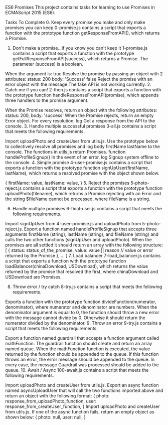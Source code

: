  ES6 Promises
This project contains tasks for learning to use Promises in ECMAScript 2015 (ES6).

Tasks To Complete
 0. Keep every promise you make and only make promises you can keep
0-promise.js contains a script that exports a function with the prototype function getResponseFromAPI(), which returns a Promise.

 1. Don't make a promise...if you know you can't keep it
1-promise.js contains a script that exports a function with the prototype getFullResponseFromAPI(success), which returns a Promise. The parameter (success) is a boolean.

When the argument is:
true
Resolve the promise by passing an object with 2 attributes:
status: 200
body: 'Success'
false
Reject the promise with an error object with the message The fake API is not working currently.
 2. Catch me if you can!
2-then.js contains a script that exports a function with the prototype function handleResponseFromAPI(promise), which appends three handlers to the promise argument.

When the Promise resolves, return an object with the following attributes:
status: 200,
body: 'success'
When the Promise rejects, return an empty Error object.
For every resolution, log Got a response from the API to the console.
 3. Handle multiple successful promises
3-all.js contains a script that meets the following requirements.

Import uploadPhoto and createUser from utils.js.
Use the prototype below to collectively resolve all promises and log body firstName lastName to the console. The functions in utils.js return Promises.
function handleProfileSignup()
In the event of an error, log Signup system offline to the console.
 4. Simple promise
4-user-promise.js contains a script that exports a function with the prototype function signUpUser(firstName, lastName), which returns a resolved promise with the object shown below.

{
  firstName: value,
  lastName: value,
}
 5. Reject the promises
5-photo-reject.js contains a script that exports a function with the prototype function uploadPhoto(filename), which returns a Promise rejecting with an Error and the string $fileName cannot be processed, where fileName is a string.

 6. Handle multiple promises
6-final-user.js contains a script that meets the following requirements.

Import signUpUser from 4-user-promise.js and uploadPhoto from 5-photo-reject.js.
Export a function named handleProfileSignup that accepts three arguments firstName (string), lastName (string), and fileName (string) and calls the two other functions (signUpUser and uploadPhoto).
When the promises are all settled it should return an array with the following structure:
[
  {
    status: status_of_the_promise,
    value: value || reason // value or error returned by the Promise
  },
  ...
]
 7. Load balancer
7-load_balancer.js contains a script that exports a function with the prototype function loadBalancer(chinaDownload, USDownload), which returns the value returned by the promise that resolved the first, where chinaDownload and USDownload are Promises.

 8. Throw error / try catch
8-try.js contains a script that meets the following requirements.

Exports a function with the prototype function divideFunction(numerator, denominator), where numerator and denominator are numbers.
When the denominator argument is equal to 0, the function should throw a new error with the message cannot divide by 0.
Otherwise it should return the numerator divided by the denominator.
 9. Throw an error
9-try.js contains a script that meets the following requirements.

Export a function named guardrail that accepts a function argument called mathFunction.
The guardrail function should create and return an array named queue.
When the mathFunction function is executed, the value returned by the function should be appended to the queue. If this function throws an error, the error message should be appended to the queue.
In every case, the message Guardrail was processed should be added to the queue.
 10. Await / Async
100-await.js contains a script that meets the following requirements.

Import uploadPhoto and createUser from utils.js.
Export an async function named asyncUploadUser that will call the two functions imported above and return an object with the following format:
{
  photo: response_from_uploadPhoto_function,
  user: response_from_createUser_function,
}
Import uploadPhoto and createUser from utils.js.
If one of the async function fails, return an empty object as shown below:
{
  photo: null,
  user: null,
}
